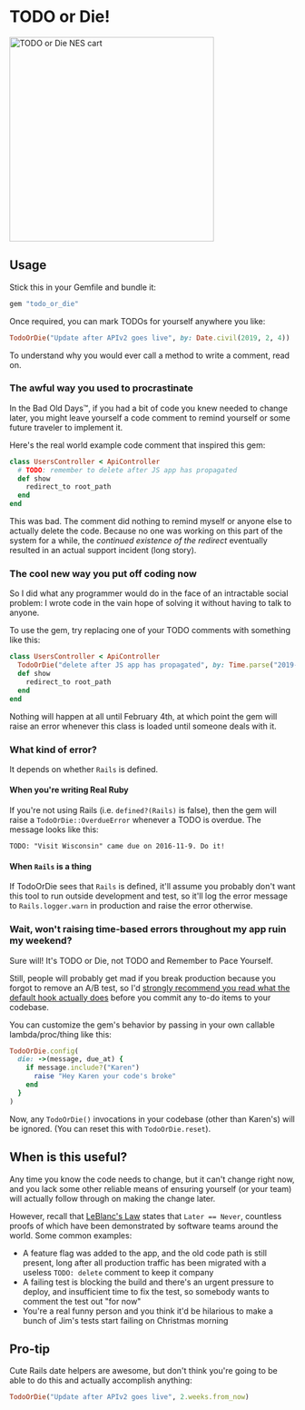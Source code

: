 # TODO or Die!

<img src="https://user-images.githubusercontent.com/79303/50570550-f41a6180-0d5d-11e9-8033-7ea4dfb7261c.jpg" height="360"  alt="TODO or Die NES cart"/>

## Usage

Stick this in your Gemfile and bundle it:

```ruby
gem "todo_or_die"
```

Once required, you can mark TODOs for yourself anywhere you like:

```ruby
TodoOrDie("Update after APIv2 goes live", by: Date.civil(2019, 2, 4))
```

To understand why you would ever call a method to write a comment, read on.

### The awful way you used to procrastinate

In the Bad Old Days™, if you had a bit of code you knew needed to change later,
you might leave yourself a code comment to remind yourself or some future
traveler to implement it.

Here's the real world example code comment that inspired this gem:

``` ruby
class UsersController < ApiController
  # TODO: remember to delete after JS app has propagated
  def show
    redirect_to root_path
  end
end
```

This was bad. The comment did nothing to remind myself or anyone else to
actually delete the code. Because no one was working on this part of the system
for a while, the _continued existence of the redirect_ eventually resulted in an
actual support incident (long story).

### The cool new way you put off coding now

So I did what any programmer would do in the face of an intractable social
problem: I wrote code in the vain hope of solving it without having to talk to
anyone.

To use the gem, try replacing one of your TODO comments with something like
this:

``` ruby
class UsersController < ApiController
  TodoOrDie("delete after JS app has propagated", by: Time.parse("2019-02-04"))
  def show
    redirect_to root_path
  end
end
```

Nothing will happen at all until February 4th, at which point the gem will
raise an error whenever this class is loaded until someone deals with it.

### What kind of error?

It depends on whether `Rails` is defined.

#### When you're writing Real Ruby

If you're not using Rails (i.e. `defined?(Rails)` is false), then the gem will
raise a `TodoOrDie::OverdueError` whenever a TODO is overdue. The message looks
like this:

```
TODO: "Visit Wisconsin" came due on 2016-11-9. Do it!
```

#### When `Rails` is a thing

If TodoOrDie sees that `Rails` is defined, it'll assume you probably don't want
this tool to run outside development and test, so it'll log the error message to
`Rails.logger.warn` in production and raise the error otherwise.

### Wait, won't raising time-based errors throughout my app ruin my weekend?

Sure will! It's TODO or Die, not TODO and Remember to Pace Yourself.

Still, people will probably get mad if you break production because you forgot
to remove an A/B test, so I'd [strongly recommend you read what the default hook
actually does](lib/todo_or_die.rb) before you commit any to-do items to your
codebase.

You can customize the gem's behavior by passing in your own callable
lambda/proc/thing like this:

```ruby
TodoOrDie.config(
  die: ->(message, due_at) {
    if message.include?("Karen")
      raise "Hey Karen your code's broke"
    end
  }
)
```

Now, any `TodoOrDie()` invocations in your codebase (other than Karen's) will be
ignored. (You can reset this with `TodoOrDie.reset`).

## When is this useful?

Any time you know the code needs to change, but it can't change right now, and
you lack some other reliable means of ensuring yourself (or your team)
will actually follow through on making the change later.

However, recall that [LeBlanc's
Law](https://www.quora.com/What-resources-could-I-read-about-Leblancs-law)
states that `Later == Never`, countless proofs of which have been demonstrated
by software teams around the world. Some common examples:

* A feature flag was added to the app, and the old code path is still present,
  long after all production traffic has been migrated with a useless `TODO:
  delete` comment to keep it company
* A failing test is blocking the build and there's an urgent pressure to deploy,
  and insufficient time to fix the test, so somebody wants to comment the test
  out "for now"
* You're a real funny person and you think it'd be hilarious to make a bunch of
  Jim's tests start failing on Christmas morning

## Pro-tip

Cute Rails date helpers are awesome, but don't think you're going to be able to
do this and actually accomplish anything:

```ruby
TodoOrDie("Update after APIv2 goes live", 2.weeks.from_now)
```


